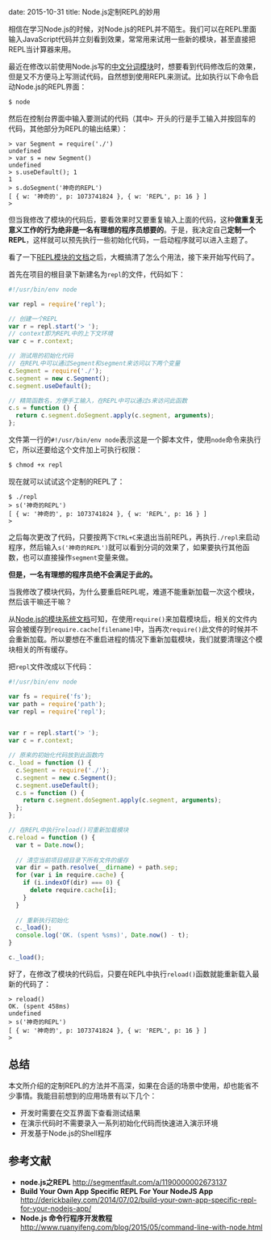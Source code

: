 date: 2015-10-31
title: Node.js定制REPL的妙用

相信在学习Node.js的时候，对Node.js的REPL并不陌生。我们可以在REPL里面输入JavaScript代码并立刻看到效果，常常用来试用一些新的模块，甚至直接把REPL当计算器来用。

最近在修改以前使用Node.js写的[中文分词模块](https://github.com/leizongmin/node-segment)时，想要看到代码修改后的效果，但是又不方便马上写测试代码，自然想到使用REPL来测试。比如执行以下命令启动Node.js的REPL界面：

```bash
$ node
```

然后在控制台界面中输入要测试的代码（其中`> `开头的行是手工输入并按回车的代码，其他部分为REPL的输出结果）：

```
> var Segment = require('./')
undefined
> var s = new Segment()
undefined
> s.useDefault(); 1
1
> s.doSegment('神奇的REPL')
[ { w: '神奇的', p: 1073741824 }, { w: 'REPL', p: 16 } ]
> 
```

但当我修改了模块的代码后，要看效果时又要重复输入上面的代码，这种**做重复无意义工作的行为绝非是一名有理想的程序员想要的**。于是，我决定自己**定制一个REPL**，这样就可以预先执行一些初始化代码，一启动程序就可以进入主题了。

看了一下[REPL模块的文档](https://nodejs.org/api/repl.html)之后，大概搞清了怎么个用法，接下来开始写代码了。

首先在项目的根目录下新建名为`repl`的文件，代码如下：

```javascript
#!/usr/bin/env node

var repl = require('repl');

// 创建一个REPL
var r = repl.start('> ');
// context即为REPL中的上下文环境
var c = r.context;

// 测试用的初始化代码
// 在REPL中可以通过Segment和segment来访问以下两个变量
c.Segment = require('./');
c.segment = new c.Segment();
c.segment.useDefault();

// 精简函数名，方便手工输入，在REPL中可以通过s来访问此函数
c.s = function () {
  return c.segment.doSegment.apply(c.segment, arguments);
};
```

文件第一行的`#!/usr/bin/env node`表示这是一个脚本文件，使用`node`命令来执行它，所以还要给这个文件加上可执行权限：

```bash
$ chmod +x repl
```

现在就可以试试这个定制的REPL了：

```
$ ./repl
> s('神奇的REPL')
[ { w: '神奇的', p: 1073741824 }, { w: 'REPL', p: 16 } ]
> 
```

之后每次更改了代码，只要按两下`CTRL+C`来退出当前REPL，再执行`./repl`来启动程序，然后输入`s('神奇的REPL')`就可以看到分词的效果了，如果要执行其他函数，也可以直接操作`segment`变量来做。

**但是，一名有理想的程序员绝不会满足于此的。**

当我修改了模块代码，为什么要重启REPL呢，难道不能重新加载一次这个模块，然后该干嘛还干嘛？

从[Node.js的模块系统文档](https://nodejs.org/api/modules.html#modules_caching)可知，在使用`require()`来加载模块后，相关的文件内容会被缓存到`require.cache[filename]`中，当再次`require()`此文件的时候并不会重新加载。所以要想在不重启进程的情况下重新加载模块，我们就要清理这个模块相关的所有缓存。

把`repl`文件改成以下代码：

```javascript
#!/usr/bin/env node

var fs = require('fs');
var path = require('path');
var repl = require('repl');


var r = repl.start('> ');
var c = r.context;

// 原来的初始化代码放到此函数内
c._load = function () {
  c.Segment = require('./');
  c.segment = new c.Segment();
  c.segment.useDefault();
  c.s = function () {
    return c.segment.doSegment.apply(c.segment, arguments);
  };
};

// 在REPL中执行reload()可重新加载模块
c.reload = function () {
  var t = Date.now();
  
  // 清空当前项目根目录下所有文件的缓存
  var dir = path.resolve(__dirname) + path.sep;
  for (var i in require.cache) {
    if (i.indexOf(dir) === 0) {
      delete require.cache[i];
    }
  }
  
  // 重新执行初始化
  c._load();
  console.log('OK. (spent %sms)', Date.now() - t);
}

c._load();
```

好了，在修改了模块的代码后，只要在REPL中执行`reload()`函数就能重新载入最新的代码了：

```
> reload()
OK. (spent 458ms)
undefined
> s('神奇的REPL')
[ { w: '神奇的', p: 1073741824 }, { w: 'REPL', p: 16 } ]
> 
```

## 总结

本文所介绍的定制REPL的方法并不高深，如果在合适的场景中使用，却也能省不少事情。我能目前想到的应用场景有以下几个：

+ 开发时需要在交互界面下查看测试结果
+ 在演示代码时不需要录入一系列初始化代码而快速进入演示环境
+ 开发基于Node.js的Shell程序


## 参考文献

+ **node.js之REPL** http://segmentfault.com/a/1190000002673137
+ **Build Your Own App Specific REPL For Your NodeJS App** http://derickbailey.com/2014/07/02/build-your-own-app-specific-repl-for-your-nodejs-app/
+ **Node.js 命令行程序开发教程** http://www.ruanyifeng.com/blog/2015/05/command-line-with-node.html